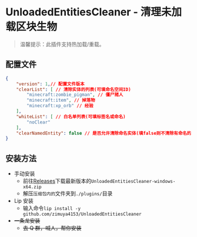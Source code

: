 # UnloadedEntitiesCleaner - 清理未加载区块生物

> 温馨提示：此插件支持热加载/重载。

## 配置文件
```json
{
    "version": 1,// 配置文件版本
    "clearList": [ // 清除实体的列表(可填命名空间ID)
        "minecraft:zombie_pigman", // 僵尸猪人
        "minecraft:item", // 掉落物
        "minecraft:xp_orb" // 经验
    ],
    "whiteList": [ // 白名单列表(可填标签名或命名)
        "noClear"
    ],
    "clearNamedEntity": false // 是否允许清除命名实体(填false则不清除有命名的实体)
}
```

## 安装方法

- 手动安装
  - 前往[Releases](https://github.com/zimuya4153/UnloadedEntitiesCleaner/releases)下载最新版本的`UnloadedEntitiesCleaner-windows-x64.zip`
  - 解压`压缩包内的`文件夹到`./plugins/`目录
- Lip 安装
  - 输入命令`lip install -y github.com/zimuya4153/UnloadedEntitiesCleaner`
- ~~一条龙安装~~
  - ~~去 Q 群，喊人，帮你安装~~